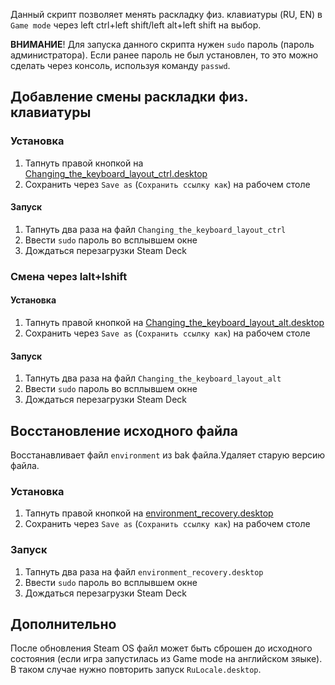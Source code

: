 Данный скрипт позволяет менять раскладку физ. клавиатуры (RU, EN) в `Game mode` через left ctrl+left shift/left alt+left shift на выбор.<br/>

**ВНИМАНИЕ**! Для запуска данного скрипта нужен `sudo` пароль (пароль администратора). Если ранее пароль не был установлен, то это можно сделать через консоль, используя команду `passwd`.

## Добавление смены раскладки физ. клавиатуры
### Установка
1. Тапнуть правой кнопкой на [Changing_the_keyboard_layout_ctrl.desktop](https://raw.githubusercontent.com/mashakulina/Changing-the-keyboard-layout-steam-deck/main/Changing_the_keyboard_layout_ctrl.desktop) 
2. Сохранить через `Save as` (`Сохранить ссылку как`) на рабочем столе

#### Запуск
1. Тапнуть два раза на файл `Changing_the_keyboard_layout_ctrl`
2. Ввести `sudo` пароль во всплывшем окне
3. Дождаться перезагрузки Steam Deck

### Смена через lalt+lshift
#### Установка
1. Тапнуть правой кнопкой на [Changing_the_keyboard_layout_alt.desktop](https://raw.githubusercontent.com/mashakulina/Changing-the-keyboard-layout-steam-deck/main/Changing_the_keyboard_layout_alt.desktop) 
2. Сохранить через `Save as` (`Сохранить ссылку как`) на рабочем столе

#### Запуск
1. Тапнуть два раза на файл `Changing_the_keyboard_layout_alt`
2. Ввести `sudo` пароль во всплывшем окне
3. Дождаться перезагрузки Steam Deck

## Восстановление исходного файла
Восстанавливает файл `environment` из bak файла.Удаляет старую версию файла.
### Установка
1. Тапнуть правой кнопкой на [environment_recovery.desktop](https://raw.githubusercontent.com/mashakulina/Changing-the-keyboard-layout-steam-deck/main/environment_recovery.desktop) 
2. Сохранить через `Save as` (`Сохранить ссылку как`) на рабочем столе

### Запуск
1. Тапнуть два раза на файл `environment_recovery.desktop`
2. Ввести `sudo` пароль во всплывшем окне
3. Дождаться перезагрузки Steam Deck

## Дополнительно
После обновления Steam OS файл может быть сброшен до исходного состояния (если игра запустилась из Game mode на английском зяыке). В таком случае нужно повторить запуск `RuLocale.desktop`.
